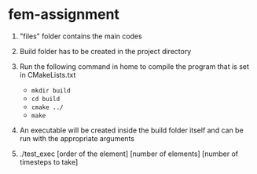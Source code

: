 # fem-assignment
1) "files" folder contains the main codes
2) Build folder has to be created in the project directory
3) Run the following command in home to compile the program that is set in CMakeLists.txt
    - `mkdir build`
    - `cd build`
    - `cmake ../`
    - `make`

4) An executable will be created inside the build folder itself and can be run with the appropriate arguments
5) ./test_exec [order of the element] [number of elements] [number of timesteps to take]
